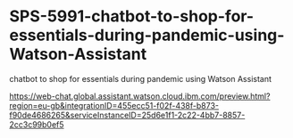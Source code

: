 # SPS-5991-chatbot-to-shop-for-essentials-during-pandemic-using-Watson-Assistant
chatbot to shop for essentials during pandemic using Watson Assistant

https://web-chat.global.assistant.watson.cloud.ibm.com/preview.html?region=eu-gb&integrationID=455ecc51-f02f-438f-b873-f90de4686265&serviceInstanceID=25d6e1f1-2c22-4bb7-8857-2cc3c99b0ef5
